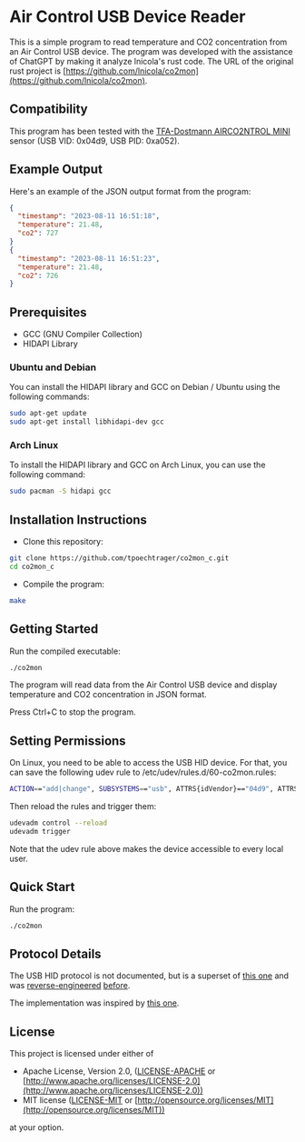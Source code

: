 # Air Control USB Device Reader

This is a simple program to read temperature and CO2 concentration from an Air Control USB device. The program was developed with the assistance of ChatGPT by making it analyze lnicola's rust code. The URL of the original rust project is [https://github.com/lnicola/co2mon](https://github.com/lnicola/co2mon).

## Compatibility

This program has been tested with the [TFA-Dostmann AIRCO2NTROL MINI](https://www.tfa-dostmann.de/en/produkt/co2-monitor-airco2ntrol-mini/) sensor (USB VID: 0x04d9, USB PID: 0xa052).

## Example Output

Here's an example of the JSON output format from the program:

```json
{
  "timestamp": "2023-08-11 16:51:18",
  "temperature": 21.48,
  "co2": 727
}
{
  "timestamp": "2023-08-11 16:51:23",
  "temperature": 21.48,
  "co2": 726
}
```

## Prerequisites

- GCC (GNU Compiler Collection)
- HIDAPI Library

### Ubuntu and Debian

You can install the HIDAPI library and GCC on Debian / Ubuntu using the following commands:

```bash
sudo apt-get update
sudo apt-get install libhidapi-dev gcc
```
### Arch Linux

To install the HIDAPI library and GCC on Arch Linux, you can use the following command:

```bash
sudo pacman -S hidapi gcc
```

## Installation Instructions

- Clone this repository:

```bash
git clone https://github.com/tpoechtrager/co2mon_c.git
cd co2mon_c
```

- Compile the program:

```bash
make
```

## Getting Started

Run the compiled executable:

```bash
./co2mon
```
 
The program will read data from the Air Control USB device and display temperature and CO2 concentration in JSON format.

Press Ctrl+C to stop the program.

## Setting Permissions

On Linux, you need to be able to access the USB HID device. For that, you can save the following udev rule to /etc/udev/rules.d/60-co2mon.rules:

```bash
ACTION=="add|change", SUBSYSTEMS=="usb", ATTRS{idVendor}=="04d9", ATTRS{idProduct}=="a052", MODE:="0666"
```
Then reload the rules and trigger them:

```bash
udevadm control --reload
udevadm trigger
```
  
Note that the udev rule above makes the device accessible to every local user.

## Quick Start

Run the program:

```bash
./co2mon
```
  
##  Protocol Details

The USB HID protocol is not documented, but is a superset of [this one][co2meters] and was [reverse-engineered][had] [before][revspace].

The implementation was inspired by [this one][co2mon].

[co2meters]: https://co2meters.com/Documentation/Other/AN_RAD_0301_USB_Communications_Revised8.pdf
[co2mon]: https://github.com/dmage/co2mon/
[had]: https://hackaday.io/project/5301/
[revspace]: https://revspace.nl/CO2MeterHacking
  
##  License

This project is licensed under either of

- Apache License, Version 2.0, ([LICENSE-APACHE](https://github.com/lnicola/co2mon/blob/master/LICENSE-APACHE) or [http://www.apache.org/licenses/LICENSE-2.0](http://www.apache.org/licenses/LICENSE-2.0))
- MIT license ([LICENSE-MIT](https://github.com/lnicola/co2mon/blob/master/LICENSE-MIT) or [http://opensource.org/licenses/MIT](http://opensource.org/licenses/MIT))

at your option.
